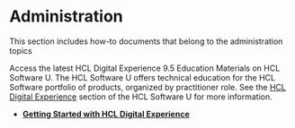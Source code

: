# Administration

This section includes how-to documents that belong to the administration topics

Access the latest HCL Digital Experience 9.5 Education Materials on HCL Software U. The HCL Software U offers technical education for the HCL Software portfolio of products, organized by practitioner role. See the [HCL Digital Experience](https://hclsoftwareu.hcltechsw.com/) section of the HCL Software U for more information.

- **[Getting Started with HCL Digital Experience](../../../get_started/product_overview/index.md)**
